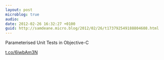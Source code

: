 ```yaml
---
layout: post
microblog: true
audio: 
date: 2012-02-26 16:32:27 +0100
guid: http://samdeane.micro.blog/2012/02/26/t173792549188804608.html
---
```

Parameterised Unit Tests in Objective-C

[t.co/6iwbAm3N](http://t.co/6iwbAm3N)
